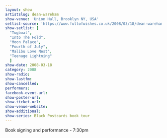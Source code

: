 ```yaml
---
layout: show
artistslug: dean-wareham
show-venue: 'Union Hall, Brooklyn NY, USA'
setlist-source: 'https://www.fullofwishes.co.uk/2008/03/18/dean-wareham-on-wnyc-this-afternoon-and-in-brooklyn-this-evening/#comment-572'
show-setlist: [
  "Tugboat",
  "Into The Fold",
  "Moon Palace",
  "Fourth of July",
  "Malibu Love Nest",
  "Teenage Lightning"
  ]
show-date: 2008-03-18
category: 2008
show-radio:
show-lastfm:
show-cancelled:
performers:
facebook-event-url:
show-poster-url:
show-ticket-url:
show-venue-website:
show-additional:
show-series: Black Postcards book tour
---
```

Book signing and performance - 7:30pm
